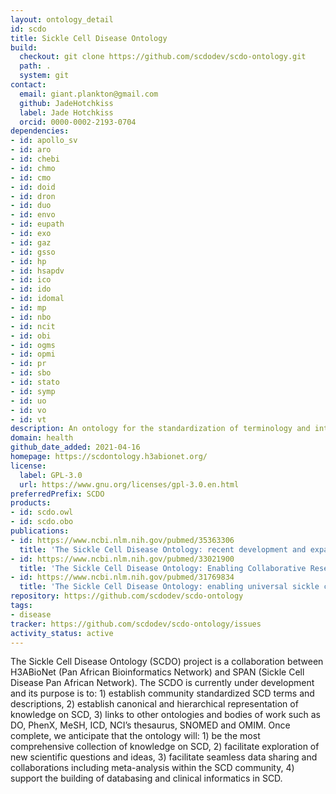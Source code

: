 ```yaml
---
layout: ontology_detail
id: scdo
title: Sickle Cell Disease Ontology
build:
  checkout: git clone https://github.com/scdodev/scdo-ontology.git
  path: .
  system: git
contact:
  email: giant.plankton@gmail.com
  github: JadeHotchkiss
  label: Jade Hotchkiss
  orcid: 0000-0002-2193-0704
dependencies:
- id: apollo_sv
- id: aro
- id: chebi
- id: chmo
- id: cmo
- id: doid
- id: dron
- id: duo
- id: envo
- id: eupath
- id: exo
- id: gaz
- id: gsso
- id: hp
- id: hsapdv
- id: ico
- id: ido
- id: idomal
- id: mp
- id: nbo
- id: ncit
- id: obi
- id: ogms
- id: opmi
- id: pr
- id: sbo
- id: stato
- id: symp
- id: uo
- id: vo
- id: vt
description: An ontology for the standardization of terminology and integration of knowledge about Sickle Cell Disease.
domain: health
github_date_added: 2021-04-16
homepage: https://scdontology.h3abionet.org/
license:
  label: GPL-3.0
  url: https://www.gnu.org/licenses/gpl-3.0.en.html
preferredPrefix: SCDO
products:
- id: scdo.owl
- id: scdo.obo
publications:
- id: https://www.ncbi.nlm.nih.gov/pubmed/35363306
  title: 'The Sickle Cell Disease Ontology: recent development and expansion of the universal sickle cell knowledge representation.'
- id: https://www.ncbi.nlm.nih.gov/pubmed/33021900
  title: 'The Sickle Cell Disease Ontology: Enabling Collaborative Research and Co-Designing of New Planetary Health Applications.'
- id: https://www.ncbi.nlm.nih.gov/pubmed/31769834
  title: 'The Sickle Cell Disease Ontology: enabling universal sickle cell-based knowledge representation.'
repository: https://github.com/scdodev/scdo-ontology
tags:
- disease
tracker: https://github.com/scdodev/scdo-ontology/issues
activity_status: active
---
```


The Sickle Cell Disease Ontology (SCDO) project is a collaboration between H3ABioNet (Pan African Bioinformatics Network) and SPAN (Sickle Cell Disease Pan African Network). The SCDO is currently under development and its purpose is to: 1) establish community standardized SCD terms and descriptions, 2) establish canonical and hierarchical representation of knowledge on SCD, 3) links to other ontologies and bodies of work such as DO, PhenX, MeSH, ICD, NCI’s thesaurus, SNOMED and OMIM. Once complete, we anticipate that the ontology will: 1) be the most comprehensive collection of knowledge on SCD, 2) facilitate exploration of new scientific questions and ideas, 3) facilitate seamless data sharing and collaborations including meta-analysis within the SCD community, 4) support the building of databasing and clinical informatics in SCD.
